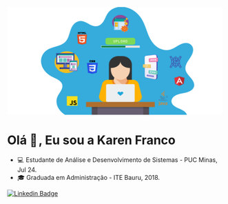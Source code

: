 
 <img src="https://raw.githubusercontent.com/Karenfranco23/Karenfranco23/main/2.png" style="width:500px;height:250px">
 
 # Olá 👋 , Eu sou a Karen Franco

- 💻  Estudante de Análise e Desenvolvimento de Sistemas - PUC Minas, Jul 24.
- 🎓  Graduada em Administração - ITE Bauru, 2018.

[![Linkedin Badge](https://img.shields.io/badge/-LinkedIn-blue?style=flat-square&logo=Linkedin&logoColor=white&link=https://www.linkedin.com/in/karen-franco-bba406167/)](https://www.linkedin.com/in/karen-franco-bba406167/)



